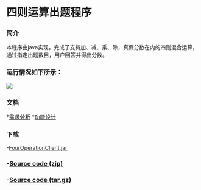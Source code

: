 # 四则运算出题程序

### 简介
本程序由java实现，完成了支持加、减、乘、除，真假分数在内的四则混合运算，通过指定出题数目，用户回答并得出分数。
### 运行情况如下所示：
![](/FourOperation/test/test.png)
### 文档
*[需求分析](/FourOperation/doc/需求分析.docx)
*[功能设计](/FourOperation/doc/功能设计.docx)
### 下载
-[FourOperationClient.jar](https://github.com/hbelove/FourOperation/releases/download/0.0.1/FourOperationClient.jar)<h3>
-[Source code (zip)](https://github.com/hbelove/FourOperation/archive/0.0.1.zip)<h3>
-[Source code (tar.gz)](https://github.com/hbelove/FourOperation/archive/0.0.1.tar.gz)